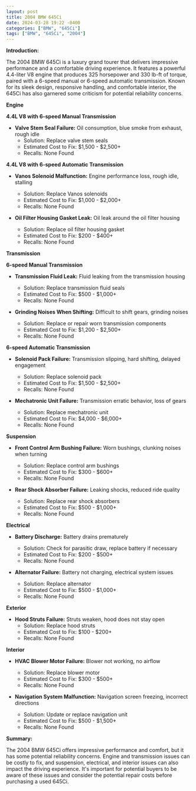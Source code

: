 ```yaml
---
layout: post
title: 2004 BMW 645Ci
date: 2024-03-28 19:22 -0400
categories: ["BMW", "645Ci"]
tags: ["BMW", "645Ci", "2004"]
---
```

**Introduction:**

The 2004 BMW 645Ci is a luxury grand tourer that delivers impressive performance and a comfortable driving experience. It features a powerful 4.4-liter V8 engine that produces 325 horsepower and 330 lb-ft of torque, paired with a 6-speed manual or 6-speed automatic transmission. Known for its sleek design, responsive handling, and comfortable interior, the 645Ci has also garnered some criticism for potential reliability concerns.

**Engine**

**4.4L V8 with 6-speed Manual Transmission**

* **Valve Stem Seal Failure:** Oil consumption, blue smoke from exhaust, rough idle
    * Solution: Replace valve stem seals
    * Estimated Cost to Fix: $1,500 - $2,500+
    * Recalls: None Found

**4.4L V8 with 6-speed Automatic Transmission**

* **Vanos Solenoid Malfunction:** Engine performance loss, rough idle, stalling
    * Solution: Replace Vanos solenoids
    * Estimated Cost to Fix: $1,000 - $2,000+
    * Recalls: None Found

* **Oil Filter Housing Gasket Leak:** Oil leak around the oil filter housing
    * Solution: Replace oil filter housing gasket
    * Estimated Cost to Fix: $200 - $400+
    * Recalls: None Found

**Transmission**

**6-speed Manual Transmission**

* **Transmission Fluid Leak:** Fluid leaking from the transmission housing
    * Solution: Replace transmission fluid seals
    * Estimated Cost to Fix: $500 - $1,000+
    * Recalls: None Found

* **Grinding Noises When Shifting:** Difficult to shift gears, grinding noises
    * Solution: Replace or repair worn transmission components
    * Estimated Cost to Fix: $1,200 - $2,500+
    * Recalls: None Found

**6-speed Automatic Transmission**

* **Solenoid Pack Failure:** Transmission slipping, hard shifting, delayed engagement
    * Solution: Replace solenoid pack
    * Estimated Cost to Fix: $1,500 - $2,500+
    * Recalls: None Found

* **Mechatronic Unit Failure:** Transmission erratic behavior, loss of gears
    * Solution: Replace mechatronic unit
    * Estimated Cost to Fix: $4,000 - $6,000+
    * Recalls: None Found

**Suspension**

* **Front Control Arm Bushing Failure:** Worn bushings, clunking noises when turning
    * Solution: Replace control arm bushings
    * Estimated Cost to Fix: $300 - $600+
    * Recalls: None Found

* **Rear Shock Absorber Failure:** Leaking shocks, reduced ride quality
    * Solution: Replace rear shock absorbers
    * Estimated Cost to Fix: $500 - $1,000+
    * Recalls: None Found

**Electrical**

* **Battery Discharge:** Battery drains prematurely
    * Solution: Check for parasitic draw, replace battery if necessary
    * Estimated Cost to Fix: $200 - $500+
    * Recalls: None Found

* **Alternator Failure:** Battery not charging, electrical system issues
    * Solution: Replace alternator
    * Estimated Cost to Fix: $500 - $1,000+
    * Recalls: None Found

**Exterior**

* **Hood Struts Failure:** Struts weaken, hood does not stay open
    * Solution: Replace hood struts
    * Estimated Cost to Fix: $100 - $200+
    * Recalls: None Found

**Interior**

* **HVAC Blower Motor Failure:** Blower not working, no airflow
    * Solution: Replace blower motor
    * Estimated Cost to Fix: $300 - $500+
    * Recalls: None Found

* **Navigation System Malfunction:** Navigation screen freezing, incorrect directions
    * Solution: Update or replace navigation unit
    * Estimated Cost to Fix: $500 - $1,500+
    * Recalls: None Found

**Summary:**

The 2004 BMW 645Ci offers impressive performance and comfort, but it has some potential reliability concerns. Engine and transmission issues can be costly to fix, and suspension, electrical, and interior issues can also impact the driving experience. It's important for potential buyers to be aware of these issues and consider the potential repair costs before purchasing a used 645Ci.
